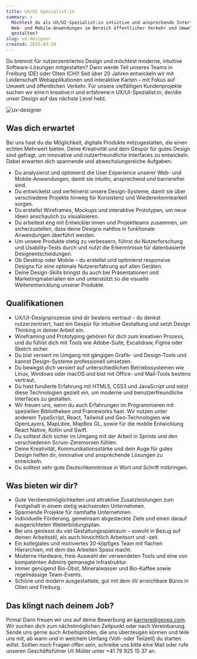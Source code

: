 ```yaml
---
title: UX/UI Spezialist:in
summary: >
  Möchtest du als UX/UI-Spezialist:in intuitive und ansprechende Interfaces für
  Web- und Mobile-Anwendungen im Bereich öffentlicher Verkehr und Umwelt
  gestalten?
slug: ux-designer
created: 2025-03-20
---
```

Du brennst für nutzerzentriertes Design und möchtest moderne, intuitive Software-Lösungen mitgestalten? Dann werde Teil unseres Teams in Freiburg (DE) oder Olten (CH)! Seit über 20 Jahren entwickeln wir mit Leidenschaft Webapplikationen und interaktive Karten – mit Fokus auf Umwelt und öffentlichen Verkehr. Für unsere vielfältigen Kundenprojekte suchen wir eine:n kreative:n und erfahrene:n UX/UI-Spezialist:in, der/die unser Design auf das nächste Level hebt.

![ux-designer](/images/job/ux-ui-spezialist-in/uxui-spezialistin.png "UX designer")

## Was dich erwartet

Bei uns hast du die Möglichkeit, digitale Produkte mitzugestalten, die einen echten Mehrwert bieten. Deine Kreativität und dein Gespür für gutes Design sind gefragt, um innovative und nutzerfreundliche Interfaces zu entwickeln. Dabei erwarten dich spannende und abwechslungsreiche Aufgaben:

* Du analysierst und optimierst die User Experience unserer Web- und Mobile-Anwendungen, damit sie intuitiv, ansprechend und barrierefrei sind.
* Du entwickelst und verfeinerst unsere Design-Systeme, damit sie über verschiedene Projekte hinweg für Konsistenz und Wiedererkennbarkeit sorgen.
* Du erstellst Wireframes, Mockups und interaktive Prototypen, um neue Ideen anschaulich zu visualisieren.
* Du arbeitest eng mit Entwickler:innen und Projektteams zusammen, um sicherzustellen, dass deine Designs nahtlos in funktionale Anwendungen überführt werden.
* Um unsere Produkte stetig zu verbessern, führst du Nutzerforschung und Usability-Tests durch und nutzt die Erkenntnisse für datenbasierte Designentscheidungen.
* Ob Desktop oder Mobile – du erstellst und optimierst responsive Designs für eine optimale Nutzererfahrung auf allen Geräten.
* Deine Design-Skills bringst du auch bei Präsentationen und Marketingmaterialien ein und unterstützt so die visuelle Weiterentwicklung unserer Produkte.

## Qualifikationen

* UX/UI-Designprozesse sind dir bestens vertraut – du denkst nutzerzentriert, hast ein Gespür für intuitive Gestaltung und setzt Design Thinking in deiner Arbeit ein.
* Wireframing und Prototyping gehören für dich zum kreativen Prozess, und du fühlst dich mit Tools wie Adobe-Suite, Excalidraw, Figma oder Sketch sicher.
* Du bist versiert im Umgang mit gängigen Grafik- und Design-Tools und kannst Design-Systeme professionell umsetzen.
* Du bewegst dich versiert auf unterschiedlichen Betriebssystemen wie Linux, Windows oder macOS und bist mit Office- und Mail-Tools bestens vertraut.
* Du hast fundierte Erfahrung mit HTML5, CSS3 und JavaScript und setzt diese Technologien gezielt ein, um moderne und benutzerfreundliche Interfaces zu gestalten.
* Wir freuen uns, wenn du auch Erfahrungen im Programmieren mit speziellen Bibliotheken und Frameworks hast. Wir nutzen unter anderem TypeScript, React, Tailwind und Geo-Technologien wie OpenLayers, MapLibre, MapBox GL, sowie für die mobile Entwicklung React Native, Kotlin und Swift. 
* Du solltest dich sicher im Umgang mit der Arbeit in Sprints und den verschiedenen Scrum-Zeremonien fühlen.
* Deine Kreativität, Kommunikationsstärke und dein Auge für gutes Design helfen dir, innovative und ansprechende Lösungen zu entwickeln.
* Du solltest sehr gute Deutschkenntnisse in Wort und Schrift mitbringen.

## Was bieten wir dir?

* Gute Verdienstmöglichkeiten und attraktive Zusatz­leistungen zum Festgehalt in einem stetig wachsenden Unternehmen.
* Spannende Projekte für namhafte Unternehmen.
* Individuelle Förderung, gemeinsam abgesteckte Ziele und einen darauf ausgerichteten Weiterbildungsplan.
* Bei uns geniesst du viel Gestaltungsspielraum – sowohl in Bezug auf deinen Arbeitsstil, als auch hinsichtlich Arbeitsort und -zeit.
* Ein kollegiales und motiviertes 20-köpfiges Team mit flachen Hierarchien, mit dem das Arbeiten Spass macht.
* Moderne Hardware, freie Auswahl der verwendeten Tools und eine von kompetenten Admins gemanagte Infrastruktur.
* Immer genügend Bio-Obst, Mineralwasser und Bio-Kaffee sowie regelmässige Team-Events.
* Schöne und modern ausgestattete, gut mit dem öV erreichbare Büros in Olten und Freiburg. 

## Das klingt nach deinem Job?

Prima! Dann freuen wir uns auf deine Bewerbung an [karriere@geops.com](mailto:karriere@geops.com). Wir suchen dich zum nächstmöglichen Zeitpunkt oder nach Vereinbarung. Sende uns gerne auch Arbeitsproben, die uns überzeugen können und teile uns mit, ab wann und in welchem Umfang (Voll- oder Teilzeit) du starten willst. Sollten noch Fragen offen sein, schreibe uns bitte eine Mail oder rufe unseren Geschäftsführer Uli Müller unter +41 79 925 15 37 an.